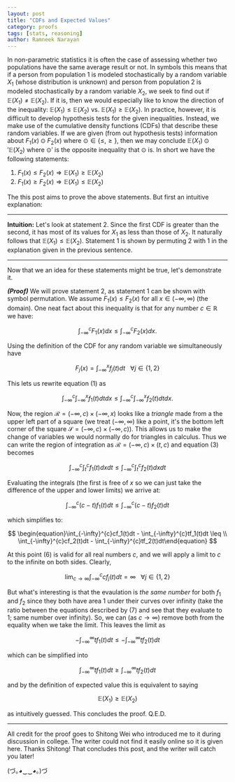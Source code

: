 ```yaml
---
layout: post
title: "CDFs and Expected Values"
category: proofs
tags: [stats, reasoning]
author: Ramneek Narayan
---
```


In non-parametric statistics it is often the case of assessing whether two populations have the same average result or not. In symbols this means that if a person from population 1 is modeled stochastically by a random variable $X_1$ (whose distribution is unknown) and person from population 2 is modeled stochastically by a random variable $X_2$, we seek to find out if $\mathbb{E}(X_1) \neq \mathbb{E}(X_2)$. If it is, then we would especially like to know the direction of the inequality: $\mathbb{E}(X_1) \leq \mathbb{E}(X_2)$ vs. $\mathbb{E}(X_1) \geq \mathbb{E}(X_2)$. In practice, however, it is difficult to develop hypothesis tests for the given inequalities. Instead, we make use of the cumulative density functions (CDFs) that describe these random variables. If we are given (from out hypothesis tests) information about $F_1(x) \odot F_2(x)$ where $\odot \in \lbrace \leq, \geq \rbrace$, then we may conclude $\mathbb{E}(X_1) \odot' \mathbb{E}(X_2)$ where $\odot'$ is the opposite inequality that $\odot$ is. In short we have the following statements:

1. $F_1(x) \leq F_2(x) \Rightarrow \mathbb{E}(X_1) \geq \mathbb{E}(X_2)$
2. $F_1(x) \geq F_2(x) \Rightarrow \mathbb{E}(X_1) \leq \mathbb{E}(X_2)$

The this post aims to prove the above statements. But first an intuitive explanation:

---
**Intuition:** Let's look at statement 2. Since the first CDF is greater than the second, it has most of its values for $X_1$ as less than those of $X_2$. It naturally follows that $\mathbb{E}(X_1) \leq \mathbb{E}(X_2)$. Statement 1 is shown by permuting 2 with 1 in the explanation given in the previous sentence.

---

Now that we an idea for these statements might be true, let's demonstrate it.

***(Proof)*** We will prove statement 2, as statement 1 can be shown with symbol permutation. We assume $F_1(x) \leq F_2(x)$ for all $x \in (-\infty, \infty)$ (the domain). One neat fact about this inequality is that for any number $c \in \mathbb{R}$ we have:

$$
\begin{equation}\int_{-\infty}^{c} F_1(x) dx \leq \int_{-\infty}^{c} F_2(x)dx.\end{equation}
$$

Using the definition of the CDF for any random variable we simultaneously have

$$
\begin{equation}F_j(x) = \int_{-\infty}^{x} f_j(t)dt\end{equation} \ \ \ \forall j \in \lbrace 1, 2 \rbrace
$$

This lets us rewrite equation $(1)$ as

$$
\begin{equation}\int_{-\infty}^{c}\int_{-\infty}^{x}f_1(t)dtdx \leq
\int_{-\infty}^{c}\int_{-\infty}^{x}f_2(t)dtdx.\end{equation}
$$

Now, the region $\mathcal{R} = (-\infty, c) \times (-\infty, x)$ looks like a *triangle* made from a the upper left part of a square (we treat $(-\infty, \infty)$ like a point, it's the bottom left corner of the square $\mathcal{S} = (-\infty, c) \times (-\infty, c)$). This allows us to make the change of variables we would normally do for triangles in calculus. Thus we can write the region of integration as $\mathcal{R} = (-\infty, c) \times (t, c)$ and equation $(3)$ becomes

$$
\begin{equation}\int_{-\infty}^{c}\int_{t}^{c} f_1(t)dxdt \leq \int_{-\infty}^{c}\int_{t}^{c} f_2(t)dxdt\end{equation}
$$

Evaluating the integrals (the first is free of $x$ so we can just take the difference of the upper and lower limits) we arrive at:

$$
\begin{equation}\int_{-\infty}^{c}(c - t)f_1(t)dt \leq \int_{-\infty}^{c}(c - t)f_2(t)dt\end{equation}
$$

which simplifies to:

$$
\begin{equation}\int_{-\infty}^{c}cf_1(t)dt - \int_{-\infty}^{c}tf_1(t)dt \leq \\
\int_{-\infty}^{c}cf_2(t)dt - \int_{-\infty}^{c}tf_2(t)dt\end{equation}
$$

At this point $(6)$ is valid for all real numbers $c$, and we will apply a limit to $c$ to the infinite on both sides. Clearly,

$$
\begin{equation}\lim_{c \to \infty} \int_{-\infty}^{c}cf_j(t)dt = \infty \ \ \ \forall j \in \lbrace 1, 2 \rbrace\end{equation}
$$

But what's interesting is that the evaulation is *the same number* for both $f_1$ and $f_2$ since they both have area 1 under their curves over infinity (take the ratio between the equations described by $(7)$ and see that they evaluate to 1; same number over infinity). So, we can (as $c \to \infty$) remove both from the equality when we take the limit. This leaves the limit as

$$
\begin{equation}-\int_{-\infty}^{\infty} tf_1(t)dt \leq -\int_{-\infty}^{\infty} tf_2(t)dt\end{equation}
$$

which can be simplified into

$$
\begin{equation}\int_{-\infty}^{\infty} tf_1(t)dt \geq \int_{-\infty}^{\infty} tf_2(t)dt\end{equation}
$$

and by the definition of expected value this is equivalent to saying

$$
\begin{equation}\mathbb{E}(X_1) \geq \mathbb{E}(X_2)\end{equation}
$$

as intuitively guessed. This concludes the proof. Q.E.D.

---

All credit for the proof goes to Shitong Wei who introduced me to it during discussion in college. The writer could not find it easily online so it is given here. Thanks Shitong! That concludes this post, and the writer will catch you later!

(づ｡◕‿‿◕｡)づ
